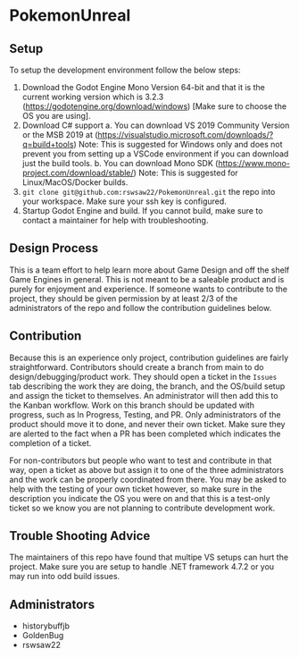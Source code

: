 # PokemonUnreal

## Setup

To setup the development environment follow the below steps:
1. Download the Godot Engine Mono Version 64-bit and that it is the current working version which is 3.2.3 (https://godotengine.org/download/windows) [Make sure to choose the OS you are using].
2. Download C# support
    a. You can download VS 2019 Community Version or the MSB 2019 at (https://visualstudio.microsoft.com/downloads/?q=build+tools) Note: This is suggested for Windows only and does not prevent you from setting up a VSCode environment if you can download just the build tools.
    b. You can download Mono SDK (https://www.mono-project.com/download/stable/) Note: This is suggested for Linux/MacOS/Docker builds.
3. `git clone git@github.com:rswsaw22/PokemonUnreal.git` the repo into your workspace. Make sure your ssh key is configured.
4. Startup Godot Engine and build. If you cannot build, make sure to contact a maintainer for help with troubleshooting.

## Design Process

This is a team effort to help learn more about Game Design and off the shelf Game Engines in general. This is not meant to be a saleable product and is purely for enjoyment and experience. If someone wants to contribute to the project, they should be given permission by at least 2/3 of the administrators of the repo and follow the contribution guidelines below.

## Contribution

Because this is an experience only project, contribution guidelines are fairly straightforward. Contributors should create a branch from main to do design/debugging/product work. They should open a ticket in the `Issues` tab describing the work they are doing, the branch, and the OS/build setup and assign the ticket to themselves. An administrator will then add this to the Kanban workflow. Work on this branch should be updated with progress, such as In Progress, Testing, and PR. Only administrators of the product should move it to done, and never their own ticket. Make sure they are alerted to the fact when a PR has been completed which indicates the completion of a ticket.

For non-contributors but people who want to test and contribute in that way, open a ticket as above but assign it to one of the three administrators and the work can be properly coordinated from there. You may be asked to help with the testing of your own ticket however, so make sure in the description you indicate the OS you were on and that this is a test-only ticket so we know you are not planning to contribute development work.

## Trouble Shooting Advice

The maintainers of this repo have found that multipe VS setups can hurt the project. Make sure you are setup to handle .NET framework 4.7.2 or you may run into odd build issues.

## Administrators
  * historybuffjb
  * GoldenBug
  * rswsaw22
